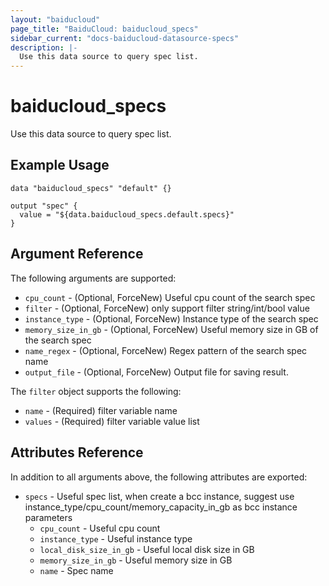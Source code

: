 ```yaml
---
layout: "baiducloud"
page_title: "BaiduCloud: baiducloud_specs"
sidebar_current: "docs-baiducloud-datasource-specs"
description: |-
  Use this data source to query spec list.
---
```


# baiducloud_specs

Use this data source to query spec list.

## Example Usage

```hcl
data "baiducloud_specs" "default" {}

output "spec" {
  value = "${data.baiducloud_specs.default.specs}"
}
```

## Argument Reference

The following arguments are supported:

* `cpu_count` - (Optional, ForceNew) Useful cpu count of the search spec
* `filter` - (Optional, ForceNew) only support filter string/int/bool value
* `instance_type` - (Optional, ForceNew) Instance type of the search spec
* `memory_size_in_gb` - (Optional, ForceNew) Useful memory size in GB of the search spec
* `name_regex` - (Optional, ForceNew) Regex pattern of the search spec name
* `output_file` - (Optional, ForceNew) Output file for saving result.

The `filter` object supports the following:

* `name` - (Required) filter variable name
* `values` - (Required) filter variable value list

## Attributes Reference

In addition to all arguments above, the following attributes are exported:

* `specs` - Useful spec list, when create a bcc instance, suggest use instance_type/cpu_count/memory_capacity_in_gb as bcc instance parameters
  * `cpu_count` - Useful cpu count
  * `instance_type` - Useful instance type
  * `local_disk_size_in_gb` - Useful local disk size in GB
  * `memory_size_in_gb` - Useful memory size in GB
  * `name` - Spec name


